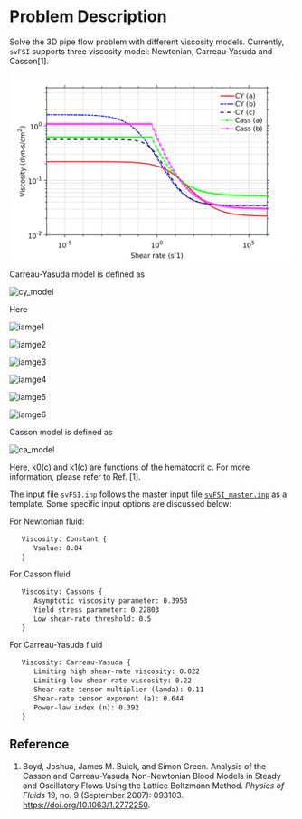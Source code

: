 
# **Problem Description**

Solve the 3D pipe flow problem with different viscosity models. Currently, `svFSI` supports three viscosity model: Newtonian, Carreau-Yasuda and Casson[1].

<p align="center">
   <img src="./Compare_nonNewtonian_models.png" width="600">
</p>

Carreau-Yasuda model is defined as

![cy_model](https://latex.codecogs.com/png.image?\inline&space;\dpi{120}\bg{white}\eta=\eta_\infty&plus;(\eta_0-\eta_\infty)\left[&space;1&plus;\left(&space;\lambda&space;\dot{\gamma}&space;\right)^a&space;\right]^{\frac{n-1}{a}}&space;)

Here

![iamge1](https://latex.codecogs.com/png.image?\inline&space;\dpi{120}\bg{white}\eta_\infty:&space;\text{Limiting&space;high&space;shear-rate&space;viscosity})

![iamge2](https://latex.codecogs.com/png.image?\inline&space;\dpi{120}\bg{white}\eta_0:&space;\text{Limiting&space;low&space;shear-rate&space;viscosity}&space;)

![iamge3](https://latex.codecogs.com/png.image?\inline&space;\dpi{120}\bg{white}\lambda:&space;\text{Shear-rate&space;tensor&space;multiplier}&space;)

![iamge4](https://latex.codecogs.com/png.image?\inline&space;\dpi{120}\bg{white}\dot{\gamma}:&space;\text{Shear&space;rate}&space;)

![iamge5](https://latex.codecogs.com/png.image?\inline&space;\dpi{120}\bg{white}a:&space;\text{Shear-rate&space;tensor&space;exponent}&space;)

![iamge6](https://latex.codecogs.com/png.image?\inline&space;\dpi{120}\bg{white}n:&space;&space;\text{Power-law&space;index})

Casson model is defined as

![ca_model](https://latex.codecogs.com/png.image?\inline&space;\dpi{120}\bg{white}\eta&space;=&space;\frac{1}{\dot{\gamma}}\left[&space;k_0(c)&space;&plus;&space;k_1(c)\sqrt{\dot{\gamma}}&space;\right]^2)

Here, k0(c) and k1(c) are functions of the hematocrit c. For more information, please refer to Ref. [1].

The input file `svFSI.inp` follows the master input file [`svFSI_master.inp`](./svFSI_master.inp) as a template. Some specific input options are discussed below:

For Newtonian fluid:

```
   Viscosity: Constant {
      Vsalue: 0.04
   }
```

For Casson fluid

```
   Viscosity: Cassons {
      Asymptotic viscosity parameter: 0.3953
      Yield stress parameter: 0.22803
      Low shear-rate threshold: 0.5
   }
```

For Carreau-Yasuda fluid

```
   Viscosity: Carreau-Yasuda {
      Limiting high shear-rate viscosity: 0.022
      Limiting low shear-rate viscosity: 0.22
      Shear-rate tensor multiplier (lamda): 0.11
      Shear-rate tensor exponent (a): 0.644
      Power-law index (n): 0.392
   }
```



## Reference

1. Boyd, Joshua, James M. Buick, and Simon Green.  Analysis of the Casson and Carreau-Yasuda Non-Newtonian Blood Models in Steady and Oscillatory Flows Using the Lattice Boltzmann Method.  *Physics of Fluids* 19, no. 9 (September 2007): 093103. https://doi.org/10.1063/1.2772250.
